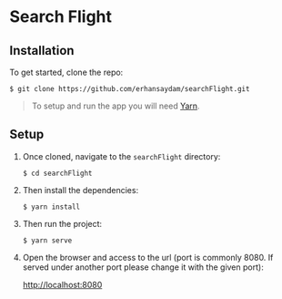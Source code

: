 # Search Flight

## Installation

To get started, clone the repo:

`$ git clone https://github.com/erhansaydam/searchFlight.git`

> To setup and run the app you will need [Yarn](https://yarnpkg.com/getting-started).

## Setup

1. Once cloned, navigate to the `searchFlight` directory:

   `$ cd searchFlight`

1. Then install the dependencies:

   `$ yarn install`
   
1. Then run the project:

   `$ yarn serve`
      
1. Open the browser and access to the url (port is commonly 8080. If served under another port please change it with the given port):

   [http://localhost:8080](http://localhost:8080)

